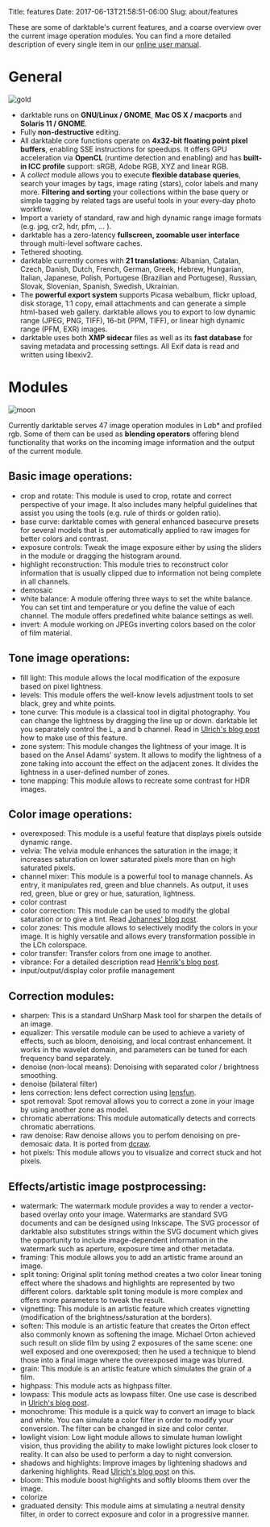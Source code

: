 Title: features
Date: 2017-06-13T21:58:51-06:00
Slug: about/features


These are some of darktable's current features, and a coarse overview over the current image operation modules. You can find a more detailed description of every single item in our [online user manual](/usermanual/ "usermanual").

# General

![gold]({attach}gold.jpg "gold")

*   darktable runs on **GNU/Linux / GNOME**, **Mac OS X / macports** and **Solaris 11 / GNOME**.
*   Fully **non-destructive** editing.
*   All darktable core functions operate on **4x32-bit floating point pixel buffers**, enabling SSE instructions for speedups. It offers GPU acceleration via **OpenCL** (runtime detection and enabling) and has **built-in ICC profile** support: sRGB, Adobe RGB, XYZ and linear RGB.
*   A _collect_ module allows you to execute **flexible database queries**, search your images by tags, image rating (stars), color labels and many more. **Filtering and sorting** your collections within the base query or simple tagging by related tags are useful tools in your every-day photo workflow.
*   Import a variety of standard, raw and high dynamic range image formats (e.g. jpg, cr2, hdr, pfm, ... ).
*   darktable has a zero-latency **fullscreen, zoomable user interface** through multi-level software caches.
*   Tethered shooting.
*   darktable currently comes with **21 translations:** Albanian, Catalan, Czech, Danish, Dutch, French, German, Greek, Hebrew, Hungarian, Italian, Japanese, Polish, Portugese (Brazilian and Portugese), Russian, Slovak, Slovenian, Spanish, Swedish, Ukrainian.
*   The **powerful export system** supports Picasa webalbum, flickr upload, disk storage, 1:1 copy, email attachments and can generate a simple html-based web gallery. darktable allows you to export to low dynamic range (JPEG, PNG, TIFF), 16-bit (PPM, TIFF), or linear high dynamic range (PFM, EXR) images.
*   darktable uses both **XMP sidecar** files as well as its **fast database** for saving metadata and processing settings. All Exif data is read and written using libexiv2.


# Modules

![moon]({attach}moon.jpg "moon")

Currently darktable serves 47 image operation modules in L*a*b* and profiled rgb. Some of them can be used as **blending operators** offering blend functionality that works on the incoming image information and the output of the current module.

## Basic image operations:

*   crop and rotate: This module is used to crop, rotate and correct perspective of your image. It also includes many helpful guidelines that assist you using the tools (e.g. rule of thirds or golden ratio).
*   base curve: darktable comes with general enhanced basecurve presets for several models that is per automatically applied to raw images for better colors and contrast.
*   exposure controls: Tweak the image exposure either by using the sliders in the module or dragging the histogram around.
*   highlight reconstruction: This module tries to reconstruct color information that is usually clipped due to information not being complete in all channels.
*   demosaic
*   white balance: A module offering three ways to set the white balance. You can set tint and temperature or you define the value of each channel. The module offers predefined white balance settings as well.
*   invert: A module working on JPEGs inverting colors based on the color of film material.

## Tone image operations:

*   fill light: This module allows the local modification of the exposure based on pixel lightness.
*   levels: This module offers the well-know levels adjustment tools to set black, grey and white points.
*   tone curve: This module is a classical tool in digital photography. You can change the lightness by dragging the line up or down. darktable let you separately control the L, a and b channel. Read in [Ulrich's blog post]({filename}/blog/2012-02-12-mastering-color-with-lab-tone-curves/2012-02-12-mastering-color-with-lab-tone-curves.md "Mastering color with Lab tone curves") how to make use of this feature.
*   zone system: This module changes the lightness of your image. It is based on the Ansel Adams' system. It allows to modify the lightness of a zone taking into account the effect on the adjacent zones. It divides the lightness in a user-defined number of zones.
*   tone mapping: This module allows to recreate some contrast for HDR images.

## Color image operations:

*   overexposed: This module is a useful feature that displays pixels outside dynamic range.
*   velvia: The velvia module enhances the saturation in the image; it increases saturation on lower saturated pixels more than on high saturated pixels.
*   channel mixer: This module is a powerful tool to manage channels. As entry, it manipulates red, green and blue channels. As output, it uses red, green, blue or grey or hue, saturation, lightness.
*   color contrast
*   color correction: This module can be used to modify the global saturation or to give a tint. Read [Johannes' blog post]({filename}/blog/2012-03-11-color-correction/2012-03-11-color-correction.md "color correction").
*   color zones: This module allows to selectively modify the colors in your image. It is highly versatile and allows every transformation possible in the LCh colorspace.
*   color transfer: Transfer colors from one image to another.
*   vibrance: For a detailed description read [Henrik's blog post]({filename}/blog/2011-10-22-different-kind-of-saturation/2011-10-22-different-kind-of-saturation.md "different kind of saturation").
*   input/output/display color profile management

## Correction modules:

*   sharpen: This is a standard UnSharp Mask tool for sharpen the details of an image.
*   equalizer: This versatile module can be used to achieve a variety of effects, such as bloom, denoising, and local contrast enhancement. It works in the wavelet domain, and parameters can be tuned for each frequency band separately.
*   denoise (non-local means): Denoising with separated color / brightness smoothing.
*   denoise (bilateral filter)
*   lens correction: lens defect correction using [lensfun](http://lensfun.sourceforge.net/ "liblensfun").
*   spot removal: Spot removal allows you to correct a zone in your image by using another zone as model.
*   chromatic aberrations: This module automatically detects and corrects chromatic aberrations.
*   raw denoise: Raw denoise allows you to perfom denoising on pre-demosaic data. It is ported from [dcraw](https://www.cybercom.net/~dcoffin/dcraw/ "dcraw").
*   hot pixels: This module allows you to visualize and correct stuck and hot pixels.

## Effects/artistic image postprocessing:

*   watermark: The watermark module provides a way to render a vector-based overlay onto your image. Watermarks are standard SVG documents and can be designed using Inkscape. The SVG processor of darktable also substitutes strings within the SVG document which gives the opportunity to include image-dependent information in the watermark such as aperture, exposure time and other metadata.
*   framing: This module allows you to add an artistic frame around an image.
*   split toning: Original split toning method creates a two color linear toning effect where the shadows and highlights are represented by two different colors. darktable split toning module is more complex and offers more parameters to tweak the result.
*   vignetting: This module is an artistic feature which creates vignetting (modification of the brightness/saturation at the borders).
*   soften: This module is an artistic feature that creates the Orton effect also commonly known as softening the image. Michael Orton achieved such result on slide film by using 2 exposures of the same scene: one well exposed and one overexposed; then he used a technique to blend those into a final image where the overexposed image was blurred.
*   grain: This module is an artistic feature which simulates the grain of a film.
*   highpass: This module acts as highpass filter.
*   lowpass: This module acts as lowpass filter. One use case is described in [Ulrich's blog post]({filename}/blog/2012-02-13-using-lowpass-filter-to-recover-shadows/2012-02-13-using-lowpass-filter-to-recover-shadows.md "Using lowpass filter to recover shadows").
*   monochrome: This module is a quick way to convert an image to black and white. You can simulate a color filter in order to modify your conversion. The filter can be changed in size and color center.
*   lowlight vision: Low light module allows to simulate human lowlight vision, thus providing the ability to make lowlight pictures look closer to reality. It can also be used to perform a day to night conversion.
*   shadows and highlights: Improve images by lightening shadows and darkening highlights. Read [Ulrich's blog post]({filename}/blog/2012-02-17-shadow-recovery-revisited/2012-02-17-shadow-recovery-revisited.md "Shadow recovery revisited") on this.
*   bloom: This module boost highlights and softly blooms them over the image.
*   colorize
*   graduated density: This module aims at simulating a neutral density filter, in order to correct exposure and color in a progressive manner.

